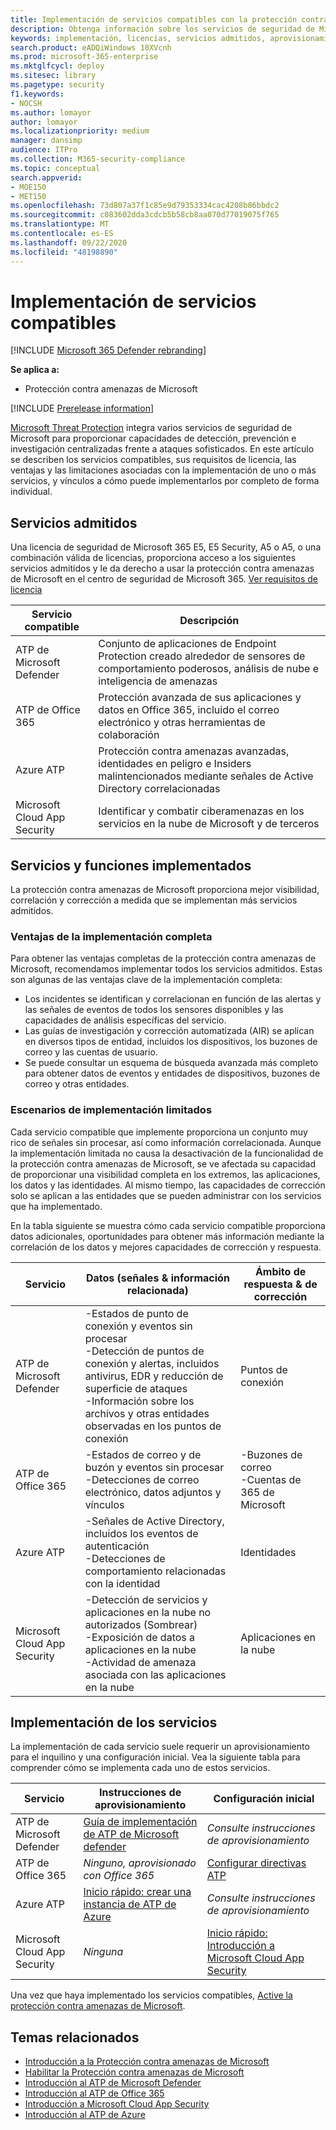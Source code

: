 ```yaml
---
title: Implementación de servicios compatibles con la protección contra amenazas de Microsoft
description: Obtenga información sobre los servicios de seguridad de Microsoft que se pueden integrar con la protección contra amenazas de Microsoft, sus requisitos de licencia y los procedimientos de implementación
keywords: implementación, licencias, servicios admitidos, aprovisionamiento, configuración de la protección contra amenazas de Microsoft, M365, elegibilidad de licencias, ATP de Microsoft defender, MDATP, Office 365 ATP, Azure ATP, Microsoft Cloud App Security, MCAS, protección contra amenazas avanzada, E5, A5, EMS
search.product: eADQiWindows 10XVcnh
ms.prod: microsoft-365-enterprise
ms.mktglfcycl: deploy
ms.sitesec: library
ms.pagetype: security
f1.keywords:
- NOCSH
ms.author: lomayor
author: lomayor
ms.localizationpriority: medium
manager: dansimp
audience: ITPro
ms.collection: M365-security-compliance
ms.topic: conceptual
search.appverid:
- MOE150
- MET150
ms.openlocfilehash: 73d807a37f1c85e9d79353334cac4208b86bbdc2
ms.sourcegitcommit: c083602dda3cdcb5b58cb8aa070d77019075f765
ms.translationtype: MT
ms.contentlocale: es-ES
ms.lasthandoff: 09/22/2020
ms.locfileid: "48198890"
---
```

# <a name="deploy-supported-services"></a>Implementación de servicios compatibles

[!INCLUDE [Microsoft 365 Defender rebranding](../includes/microsoft-defender.md)]


**Se aplica a:**
- Protección contra amenazas de Microsoft

[!INCLUDE [Prerelease information](../includes/prerelease.md)]

[Microsoft Threat Protection](microsoft-threat-protection.md) integra varios servicios de seguridad de Microsoft para proporcionar capacidades de detección, prevención e investigación centralizadas frente a ataques sofisticados. En este artículo se describen los servicios compatibles, sus requisitos de licencia, las ventajas y las limitaciones asociadas con la implementación de uno o más servicios, y vínculos a cómo puede implementarlos por completo de forma individual.

## <a name="supported-services"></a>Servicios admitidos
Una licencia de seguridad de Microsoft 365 E5, E5 Security, A5 o A5, o una combinación válida de licencias, proporciona acceso a los siguientes servicios admitidos y le da derecho a usar la protección contra amenazas de Microsoft en el centro de seguridad de Microsoft 365. [Ver requisitos de licencia](prerequisites.md#licensing-requirements)

| Servicio compatible | Descripción |
| ------ | ------ |
| ATP de Microsoft Defender | Conjunto de aplicaciones de Endpoint Protection creado alrededor de sensores de comportamiento poderosos, análisis de nube e inteligencia de amenazas |
| ATP de Office 365 | Protección avanzada de sus aplicaciones y datos en Office 365, incluido el correo electrónico y otras herramientas de colaboración |
| Azure ATP | Protección contra amenazas avanzadas, identidades en peligro e Insiders malintencionados mediante señales de Active Directory correlacionadas |
| Microsoft Cloud App Security | Identificar y combatir ciberamenazas en los servicios en la nube de Microsoft y de terceros |

## <a name="deployed-services-and-functionality"></a>Servicios y funciones implementados
La protección contra amenazas de Microsoft proporciona mejor visibilidad, correlación y corrección a medida que se implementan más servicios admitidos.

### <a name="benefits-of-full-deployment"></a>Ventajas de la implementación completa
Para obtener las ventajas completas de la protección contra amenazas de Microsoft, recomendamos implementar todos los servicios admitidos. Estas son algunas de las ventajas clave de la implementación completa:
- Los incidentes se identifican y correlacionan en función de las alertas y las señales de eventos de todos los sensores disponibles y las capacidades de análisis específicas del servicio.
- Las guías de investigación y corrección automatizada (AIR) se aplican en diversos tipos de entidad, incluidos los dispositivos, los buzones de correo y las cuentas de usuario.
- Se puede consultar un esquema de búsqueda avanzada más completo para obtener datos de eventos y entidades de dispositivos, buzones de correo y otras entidades.

### <a name="limited-deployment-scenarios"></a>Escenarios de implementación limitados
Cada servicio compatible que implemente proporciona un conjunto muy rico de señales sin procesar, así como información correlacionada. Aunque la implementación limitada no causa la desactivación de la funcionalidad de la protección contra amenazas de Microsoft, se ve afectada su capacidad de proporcionar una visibilidad completa en los extremos, las aplicaciones, los datos y las identidades. Al mismo tiempo, las capacidades de corrección solo se aplican a las entidades que se pueden administrar con los servicios que ha implementado.

En la tabla siguiente se muestra cómo cada servicio compatible proporciona datos adicionales, oportunidades para obtener más información mediante la correlación de los datos y mejores capacidades de corrección y respuesta.

| Servicio | Datos (señales & información relacionada) | Ámbito de respuesta & de corrección |
| ------ | ------ | ------ |
| ATP de Microsoft Defender | -Estados de punto de conexión y eventos sin procesar<br />-Detección de puntos de conexión y alertas, incluidos antivirus, EDR y reducción de superficie de ataques<br />-Información sobre los archivos y otras entidades observadas en los puntos de conexión | Puntos de conexión |
| ATP de Office 365 | -Estados de correo y de buzón y eventos sin procesar<br />-Detecciones de correo electrónico, datos adjuntos y vínculos | -Buzones de correo<br />-Cuentas de 365 de Microsoft |
| Azure ATP | -Señales de Active Directory, incluidos los eventos de autenticación<br />-Detecciones de comportamiento relacionadas con la identidad | Identidades |
| Microsoft Cloud App Security | -Detección de servicios y aplicaciones en la nube no autorizados (Sombrear)<br />-Exposición de datos a aplicaciones en la nube<br />-Actividad de amenaza asociada con las aplicaciones en la nube | Aplicaciones en la nube |

## <a name="deploy-the-services"></a>Implementación de los servicios
La implementación de cada servicio suele requerir un aprovisionamiento para el inquilino y una configuración inicial. Vea la siguiente tabla para comprender cómo se implementa cada uno de estos servicios.

| Servicio | Instrucciones de aprovisionamiento | Configuración inicial |
| ------ | ------ | ------ |
| ATP de Microsoft Defender | [Guía de implementación de ATP de Microsoft defender](https://docs.microsoft.com/windows/security/threat-protection/microsoft-defender-atp/deployment-phases) | *Consulte instrucciones de aprovisionamiento* |
| ATP de Office 365 | *Ninguno, aprovisionado con Office 365* | [Configurar directivas ATP](https://docs.microsoft.com/microsoft-365/security/office-365-security/office-365-atp#configure-atp-policies) |
| Azure ATP | [Inicio rápido: crear una instancia de ATP de Azure](https://docs.microsoft.com/azure-advanced-threat-protection/install-atp-step1) | *Consulte instrucciones de aprovisionamiento* |
| Microsoft Cloud App Security | *Ninguna* | [Inicio rápido: Introducción a Microsoft Cloud App Security](https://docs.microsoft.com/cloud-app-security/getting-started-with-cloud-app-security) |

Una vez que haya implementado los servicios compatibles, [Active la protección contra amenazas de Microsoft](mtp-enable.md).

## <a name="related-topics"></a>Temas relacionados

- [Introducción a la Protección contra amenazas de Microsoft](microsoft-threat-protection.md)
- [Habilitar la Protección contra amenazas de Microsoft](mtp-enable.md)
- [Introducción al ATP de Microsoft Defender](https://docs.microsoft.com/windows/security/threat-protection/microsoft-defender-atp/microsoft-defender-advanced-threat-protection)
- [Introducción al ATP de Office 365](../office-365-security/office-365-atp.md)
- [Introducción a Microsoft Cloud App Security](https://docs.microsoft.com/cloud-app-security/what-is-cloud-app-security)
- [Introducción al ATP de Azure](https://docs.microsoft.com/azure-advanced-threat-protection/what-is-atp)
